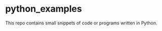 python_examples
===============

This repo contains small snippets of code or programs written in Python.
